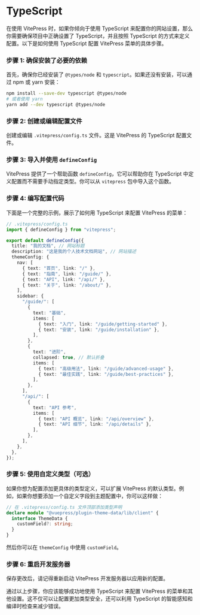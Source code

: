# TypeScript

在使用 VitePress 时，如果你倾向于使用 TypeScript 来配置你的网站设置，那么你需要确保项目中正确设置了 TypeScript，并且按照 TypeScript 的方式来定义配置。以下是如何使用 TypeScript 配置 VitePress 菜单的具体步骤。

### 步骤 1: 确保安装了必要的依赖

首先，确保你已经安装了 `@types/node` 和 `typescript`。如果还没有安装，可以通过 npm 或 yarn 安装：

```bash
npm install --save-dev typescript @types/node
# 或者使用 yarn
yarn add --dev typescript @types/node
```

### 步骤 2: 创建或编辑配置文件

创建或编辑 `.vitepress/config.ts` 文件。这是 VitePress 的 TypeScript 配置文件。

### 步骤 3: 导入并使用 `defineConfig`

VitePress 提供了一个帮助函数 `defineConfig`，它可以帮助你在 TypeScript 中定义配置而不需要手动指定类型。你可以从 `vitepress` 包中导入这个函数。

### 步骤 4: 编写配置代码

下面是一个完整的示例，展示了如何用 TypeScript 来配置 VitePress 的菜单：

```typescript
// .vitepress/config.ts
import { defineConfig } from "vitepress";

export default defineConfig({
  title: "我的文档", // 网站标题
  description: "这是我的个人技术文档网站", // 网站描述
  themeConfig: {
    nav: [
      { text: "首页", link: "/" },
      { text: "指南", link: "/guide/" },
      { text: "API", link: "/api/" },
      { text: "关于", link: "/about/" },
    ],
    sidebar: {
      "/guide/": [
        {
          text: "基础",
          items: [
            { text: "入门", link: "/guide/getting-started" },
            { text: "安装", link: "/guide/installation" },
          ],
        },
        {
          text: "进阶",
          collapsed: true, // 默认折叠
          items: [
            { text: "高级用法", link: "/guide/advanced-usage" },
            { text: "最佳实践", link: "/guide/best-practices" },
          ],
        },
      ],
      "/api/": [
        {
          text: "API 参考",
          items: [
            { text: "API 概览", link: "/api/overview" },
            { text: "API 细节", link: "/api/details" },
          ],
        },
      ],
    },
  },
});
```

### 步骤 5: 使用自定义类型（可选）

如果你想为配置添加更具体的类型定义，可以扩展 VitePress 的默认类型。例如，如果你想要添加一个自定义字段到主题配置中，你可以这样做：

```typescript
// 在 .vitepress/config.ts 文件顶部添加类型声明
declare module "@vuepress/plugin-theme-data/lib/client" {
  interface ThemeData {
    customField?: string;
  }
}
```

然后你可以在 `themeConfig` 中使用 `customField`。

### 步骤 6: 重启开发服务器

保存更改后，请记得重新启动 VitePress 开发服务器以应用新的配置。

通过以上步骤，你应该能够成功地使用 TypeScript 来配置 VitePress 的菜单和其他设置。这不仅可以让配置更加类型安全，还可以利用 TypeScript 的智能感知和编译时检查来减少错误。
